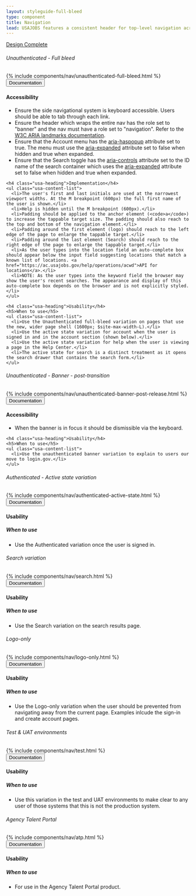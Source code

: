 ```yaml
---
layout: styleguide-full-bleed
type: component
title: Navigation
lead: USAJOBS features a consistent header for top-level navigation across the site.
---
```


<a href="{{ site.baseurl }}/getting-started/#maturity" class="usa-label maturity design_complete">
  Design Complete
</a>

<h6 class="usa-heading-alt">Unauthenticated - Full bleed</h6>
<div class="preview" id="code-1">
  {% include components/nav/unauthenticated-full-bleed.html %}
</div>
<div class="usa-accordion-bordered usa-accordion-docs">
  <button class="usa-button-unstyled usa-accordion-button"
      aria-expanded="true" aria-controls="doc-0">
    Documentation
  </button>
  <div id="doc-0" aria-hidden="false" class="usa-accordion-content">
    <h4 class="usa-heading">Accessibility</h4>
    <ul class="usa-content-list">
      <li>Ensure the side navigational system is keyboard accessible. Users should be able to tab through each link.</li>
      <li>Ensure the header which wraps the entire nav has the role set to "banner" and the nav must have a role set to "navigation". Refer to the <a href="https://www.w3.org/WAI/GL/wiki/Using_ARIA_landmarks_to_identify_regions_of_a_page">W3C ARIA landmarks documentation</a>.</li>
      <li>Ensure that the Account menu has the <a href="https://www.w3.org/TR/wai-aria/states_and_properties#aria-haspopup">aria-haspopup</a> attribute set to true. The menu must use the <a href="https://www.w3.org/TR/wai-aria/states_and_properties#aria-expanded">aria-expanded</a> attribute set to false when hidden and true when expanded.</li>
      <li>Ensure that the Search toggle has the <a href="https://www.w3.org/TR/wai-aria/states_and_properties#aria-controls">aria-controls</a> attribute set to the ID name of the search container which uses the <a href="https://www.w3.org/TR/wai-aria/states_and_properties#aria-expanded">aria-expanded</a> attribute set to false when hidden and true when expanded.</li>
    </ul>

    <h4 class="usa-heading">Implementation</h4>
    <ul class="usa-content-list">
      <li>The user's first and last initials are used at the narrowest viewport widths. At the M breakpoint (600px) the full first name of the user is shown.</li>
      <li>Help is hidden until the M breakpoint (600px).</li>
      <li>Padding should be applied to the anchor element (<code>a</code>) to increase the tappable target size. The padding should also reach to the top and bottom of the navigation element.</li>
      <li>Padding around the first element (logo) should reach to the left edge of the page to enlarge the tappable target.</li>
      <li>Padding around the last element (Search) should reach to the right edge of the page to enlarge the tappable target.</li>
      <li>As the user types into the location field an auto-complete box should appear below the input field suggesting locations that match a known list of locations. <a href="https://ac.usajobs.gov/help/operations/acwd">API for locations</a>.</li>
      <li>NOTE: As the user types into the keyword field the browser may show the user's recent searches. The appearance and display of this auto-complete box depends on the browser and is not explicitly styled.</li>
    </ul>

    <h4 class="usa-heading">Usability</h4>
    <h5>When to use</h5>
    <ul class="usa-content-list">
      <li>Use the Unauthenticated full-bleed variation on pages that use the new, wider page shell (1600px; $site-max-width-L).</li>
      <li>Use the active state variation for account when the user is signed in and in the account section (shown below).</li>
      <li>Use the active state variation for help when the user is viewing a page in the Help Center.</li>
      <li>The active state for search is a distinct treatment as it opens the search drawer that contains the search form.</li>
    </ul>
  </div>
</div>

<h6 class="usa-heading-alt">Unauthenticated - Banner - post-transition</h6>
<div class="preview" id="code-2">
  {% include components/nav/unauthenticated-banner-post-release.html %}
</div>
<div class="usa-accordion-bordered usa-accordion-docs">
  <button class="usa-button-unstyled usa-accordion-button"
      aria-expanded="true" aria-controls="doc-1">
    Documentation
  </button>
  <div id="doc-1" aria-hidden="false" class="usa-accordion-content">
    <h4 class="usa-heading">Accessibility</h4>
    <ul class="usa-content-list">
      <li>
        When the banner is in focus it should be dismissible via the keyboard.
      </li>
    </ul>

    <h4 class="usa-heading">Usability</h4>
    <h5>When to use</h5>
    <ul class="usa-content-list">
      <li>Use the unauthenticated banner variation to explain to users our move to login.gov.</li>
    </ul>
  </div>
</div>


<h6 class="usa-heading-alt">Authenticated - Active state variation</h6>
<div class="preview" id="code-3">
  {% include components/nav/authenticated-active-state.html %}
</div>
<div class="usa-accordion-bordered usa-accordion-docs">
  <button class="usa-button-unstyled usa-accordion-button"
      aria-expanded="true" aria-controls="doc-2">
    Documentation
  </button>
  <div id="doc-2" aria-hidden="false" class="usa-accordion-content">
    <h4 class="usa-heading">Usability</h4>
    <h5>When to use</h5>
    <ul class="usa-content-list">
      <li>Use the Authenticated variation once the user is signed in.</li>
    </ul>
  </div>
</div>

<h6 class="usa-heading-alt">Search variation</h6>
<div class="preview" id="code-4">
  {% include components/nav/search.html %}
</div>
<div class="usa-accordion-bordered usa-accordion-docs">
  <button class="usa-button-unstyled usa-accordion-button"
      aria-expanded="true" aria-controls="doc-3">
    Documentation
  </button>
  <div id="doc-3" aria-hidden="false" class="usa-accordion-content">
    <h4 class="usa-heading">Usability</h4>
    <h5>When to use</h5>
    <ul class="usa-content-list">
      <li>Use the Search variation on the search results page.</li>
    </ul>
  </div>
</div>


<h6 class="usa-heading-alt">Logo-only</h6>
<div class="preview" id="code-5">
  {% include components/nav/logo-only.html %}
</div>

<div class="usa-accordion-bordered usa-accordion-docs">
  <button class="usa-button-unstyled usa-accordion-button"
      aria-expanded="true" aria-controls="doc-4">
    Documentation
  </button>
  <div id="doc-4" aria-hidden="false" class="usa-accordion-content">
    <h4 class="usa-heading">Usability</h4>
    <h5>When to use</h5>
    <ul class="usa-content-list">
      <li>Use the Logo-only variation when the user should be prevented from navigating away from the current page. Examples inlcude the sign-in and create account pages.</li>
    </ul>
  </div>
</div>

<h6 class="usa-heading-alt">Test &amp; UAT environments</h6>
<div class="preview" id="code-6">
  {% include components/nav/test.html %}
</div>
<div class="usa-accordion-bordered usa-accordion-docs">
  <button class="usa-button-unstyled usa-accordion-button"
      aria-expanded="true" aria-controls="doc-5">
    Documentation
  </button>
  <div id="doc-5" aria-hidden="false" class="usa-accordion-content">
    <h4 class="usa-heading">Usability</h4>
    <h5>When to use</h5>
    <ul class="usa-content-list">
      <li>Use this variation in the test and UAT environments to make clear to any user of those systems that this is not the production system.</li>
    </ul>
  </div>
</div>

<h6 class="usa-heading-alt">Agency Talent Portal</h6>
<div class="preview" id="code-7">
  {% include components/nav/atp.html %}
</div>

<div class="usa-accordion-bordered usa-accordion-docs">
  <button class="usa-button-unstyled usa-accordion-button"
      aria-expanded="true" aria-controls="doc-6">
    Documentation
  </button>
  <div id="doc-6" aria-hidden="false" class="usa-accordion-content">
    <h4 class="usa-heading">Usability</h4>
    <h5>When to use</h5>
    <ul class="usa-content-list">
      <li>
        For use in the Agency Talent Portal product.
      </li>
    </ul>
  </div>
</div>
